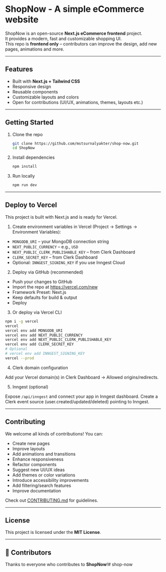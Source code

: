 # ShopNow - A simple eCommerce website

<!-- 17:23 -->

ShopNow is an open-source **Next.js eCommerce frontend** project.  
It provides a modern, fast and customizable shopping UI.  
This repo is **frontend only** – contributors can improve the design, add new pages, animations and more.

---

## Features

-   Built with **Next.js + Tailwind CSS**
-   Responsive design
-   Reusable components
-   Customizable layouts and colors
-   Open for contributions (UI/UX, animations, themes, layouts etc.)

---

## Getting Started

1. Clone the repo

    ```bash
    git clone https://github.com/mstsurnalyakter/shop-now.git
    cd ShopNow
    ```

2. Install dependencies

    ```bash
    npm install
    ```

3. Run locally

    ```bash
    npm run dev
    ```

---

## Deploy to Vercel

This project is built with Next.js and is ready for Vercel.

1) Create environment variables in Vercel (Project → Settings → Environment Variables):

- `MONGODB_URI` – your MongoDB connection string
- `NEXT_PUBLIC_CURRENCY` – e.g., `USD`
- `NEXT_PUBLIC_CLERK_PUBLISHABLE_KEY` – from Clerk Dashboard
- `CLERK_SECRET_KEY` – from Clerk Dashboard
- Optional: `INNGEST_SIGNING_KEY` if you use Inngest Cloud

2) Deploy via GitHub (recommended)

- Push your changes to GitHub
- Import the repo at https://vercel.com/new
- Framework Preset: Next.js
- Keep defaults for build & output
- Deploy

3) Or deploy via Vercel CLI

```bash
npm i -g vercel
vercel
vercel env add MONGODB_URI
vercel env add NEXT_PUBLIC_CURRENCY
vercel env add NEXT_PUBLIC_CLERK_PUBLISHABLE_KEY
vercel env add CLERK_SECRET_KEY
# Optional
# vercel env add INNGEST_SIGNING_KEY
vercel --prod
```

4) Clerk domain configuration

Add your Vercel domain(s) in Clerk Dashboard → Allowed origins/redirects.

5) Inngest (optional)

Expose `/api/inngest` and connect your app in Inngest dashboard. Create a Clerk event source (user.created/updated/deleted) pointing to Inngest.

---

## Contributing

We welcome all kinds of contributions! You can:

- Create new pages
- Improve layouts
- Add animations and transitions
- Enhance responsiveness
- Refactor components
- Suggest new UI/UX ideas
- Add themes or color variations
- Introduce accessibility improvements
- Add filtering/search features
- Improve documentation

Check out [CONTRIBUTING.md](./CONTRIBUTING.md) for guidelines.

---

## License

This project is licensed under the **MIT License**.

---

## 🌟 Contributors

Thanks to everyone who contributes to **ShopNow**!# shop-now
